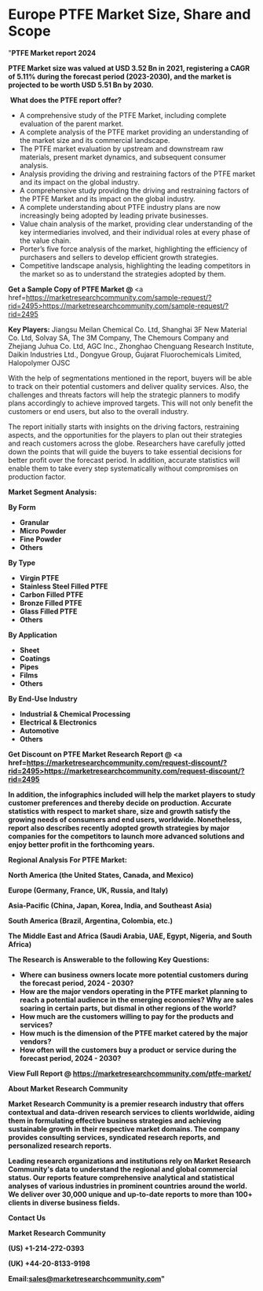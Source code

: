 # Europe PTFE Market Size, Share and Scope
"<strong>PTFE Market report 2024</strong>

<strong>PTFE Market size was valued at USD 3.52 Bn in 2021, registering a CAGR of 5.11% during the forecast period (2023-2030), and the market is projected to be worth USD 5.51 Bn by 2030.</strong>

 <strong><b>What does the PTFE report offer?</b></strong>
<ul>
  <li>A comprehensive study of the PTFE Market, including complete evaluation of the parent market.</li>
  <li>A complete analysis of the PTFE market providing an understanding of the market size and its commercial landscape.</li>
  <li>The PTFE market evaluation by upstream and downstream raw materials, present market dynamics, and subsequent consumer analysis.</li>
  <li>Analysis providing the driving and restraining factors of the PTFE market and its impact on the global industry.</li>
  <li>A comprehensive study providing the driving and restraining factors of the PTFE Market and its impact on the global industry.</li>
  <li>A complete understanding about PTFE industry plans are now increasingly being adopted by leading private businesses.</li>
  <li>Value chain analysis of the market, providing clear understanding of the key intermediaries involved, and their individual roles at every phase of the value chain.</li>
  <li>Porter’s five force analysis of the market, highlighting the efficiency of purchasers and sellers to develop efficient growth strategies.</li>
  <li>Competitive landscape analysis, highlighting the leading competitors in the market so as to understand the strategies adopted by them.</li>
</ul>

<strong>Get a Sample Copy of PTFE Market @ </strong><a href=https://marketresearchcommunity.com/sample-request/?rid=2495><u>https://marketresearchcommunity.com/sample-request/?rid=2495</u></a>

<strong>Key Players:</strong> 
Jiangsu Meilan Chemical Co. Ltd, Shanghai 3F New Material Co. Ltd, Solvay SA, The 3M Company, The Chemours Company and Zhejiang Juhua Co. Ltd, AGC Inc., Zhonghao Chenguang Research Institute, Daikin Industries Ltd., Dongyue Group, Gujarat Fluorochemicals Limited, Halopolymer OJSC

With the help of segmentations mentioned in the report, buyers will be able to track on their potential customers and deliver quality services. Also, the challenges and threats factors will help the strategic planners to modify plans accordingly to achieve improved targets. This will not only benefit the customers or end users, but also to the overall industry.

The report initially starts with insights on the driving factors, restraining aspects, and the opportunities for the players to plan out their strategies and reach customers across the globe. Researchers have carefully jotted down the points that will guide the buyers to take essential decisions for better profit over the forecast period. In addition, accurate statistics will enable them to take every step systematically without compromises on production factor.

<strong>Market Segment Analysis:</strong>


<strong><strong>By Form</strong></h4>
<ul>
 	<li>Granular</li>
 	<li>Micro Powder</li>
 	<li>Fine Powder</li>
 	<li>Others</li>
</ul>
<strong><strong>By Type</strong></h4>
<ul>
 	<li>Virgin PTFE</li>
 	<li>Stainless Steel Filled PTFE</li>
 	<li>Carbon Filled PTFE</li>
 	<li>Bronze Filled PTFE</li>
 	<li>Glass Filled PTFE</li>
 	<li>Others</li>
</ul>
<strong><strong>By Application</strong></h4>
<ul>
 	<li>Sheet</li>
 	<li>Coatings</li>
 	<li>Pipes</li>
 	<li>Films</li>
 	<li>Others</li>
</ul>
<strong><strong>By End-Use Industry</strong></h4>
<ul>
 	<li>Industrial &amp; Chemical Processing</li>
 	<li>Electrical &amp; Electronics</li>
 	<li>Automotive</li>
 	<li>Others</li>
</ul>

<strong>Get Discount on PTFE Market Research Report @ </b></strong><a href=https://marketresearchcommunity.com/request-discount/?rid=2495><u>https://marketresearchcommunity.com/request-discount/?rid=2495</u></a>

In addition, the infographics included will help the market players to study customer preferences and thereby decide on production. Accurate statistics with respect to market share, size and growth satisfy the growing needs of consumers and end users, worldwide. Nonetheless, report also describes recently adopted growth strategies by major companies for the competitors to launch more advanced solutions and enjoy better profit in the forthcoming years.

<strong>Regional Analysis For PTFE Market:</strong>

<strong>North America</strong> (the United States, Canada, and Mexico)

<strong>Europe</strong> (Germany, France, UK, Russia, and Italy)

<strong>Asia-Pacific</strong> (China, Japan, Korea, India, and Southeast Asia)

<strong>South America</strong> (Brazil, Argentina, Colombia, etc.)

<strong>The Middle East and Africa</strong> (Saudi Arabia, UAE, Egypt, Nigeria, and South Africa)

<strong>The Research is Answerable to the following Key Questions:</strong>
<ul>
 	<li>Where can business owners locate more potential customers during the forecast period, 2024 - 2030?</li>
 	<li>How are the major vendors operating in the PTFE market planning to reach a potential audience in the emerging economies? Why are sales soaring in certain parts, but dismal in other regions of the world?</li>
 	<li>How much are the customers willing to pay for the products and services?</li>
 	<li>How much is the dimension of the PTFE market catered by the major vendors?</li>
 	<li>How often will the customers buy a product or service during the forecast period, 2024 - 2030?</li>
</ul>

<strong>View Full Report @</strong> <a href=https://marketresearchcommunity.com/ptfe-market/>https://marketresearchcommunity.com/ptfe-market/</a>

<strong>About Market Research Community</strong>

Market Research Community is a premier research industry that offers contextual and data-driven research services to clients worldwide, aiding them in formulating effective business strategies and achieving sustainable growth in their respective market domains. The company provides consulting services, syndicated research reports, and personalized research reports.

Leading research organizations and institutions rely on Market Research Community's data to understand the regional and global commercial status. Our reports feature comprehensive analytical and statistical analyses of various industries in prominent countries around the world. We deliver over 30,000 unique and up-to-date reports to more than 100+ clients in diverse business fields.

<strong>Contact Us</strong>

<strong>Market Research Community</strong>

(US) +1-214-272-0393

(UK) +44-20-8133-9198

<strong>Email:</strong>sales@marketresearchcommunity.com"
